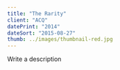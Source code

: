 ```yaml
---
title: "The Rarity"
client: "ACQ"
datePrint: "2014"
dateSort: "2015-08-27"
thumb: ../images/thumbnail-red.jpg
---
```


Write a description
